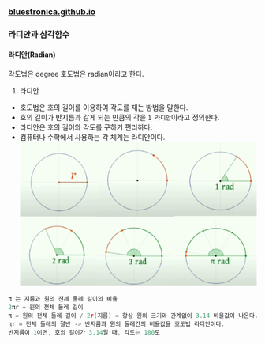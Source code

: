 ### [bluestronica.github.io](https://bluestronica.github.io/)

### 라디안과 삼각함수

#### 라디안(Radian)
각도법은 degree 호도법은 radian이라고 한다.
1. 라디안
- 호도법은 호의 길이를 이용하여 각도를 재는 방법을 말한다.
- 호의 길이가 반지름과 같게 되는 만큼의 각을 ``1 라디안``이라고 정의한다.
- 라디안은 호의 길이와 각도를 구하기 편리하다.
- 컴퓨터나 수학에서 사용하는 각 체계는 라디안이다.
![img](Img/radian.png)
```C++
π 는 지름과 원의 전체 둘레 길이의 비율
2πr = 원의 전체 둘레 길이
π = 원의 전체 둘레 길이 / 2r(지름) = 항상 원의 크기와 관계없이 3.14 비율값이 나온다.
πr = 전체 둘레의 절반 -> 반지름과 원의 둘레간의 비율값을 호도법 라디안이다.
반지름이 1이면, 호의 길이가 3.14일 때, 각도는 180도
```
